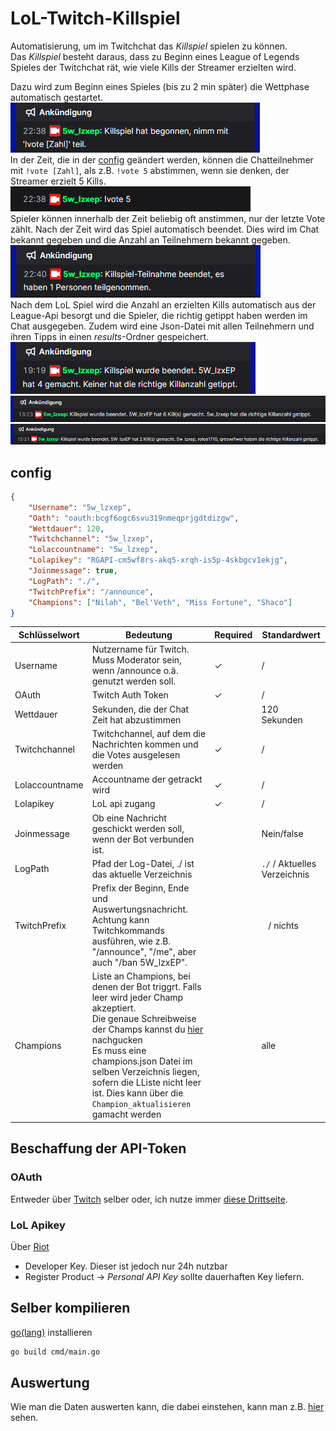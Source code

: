 # LoL-Twitch-Killspiel

Automatisierung, um im Twitchchat das *Killspiel* spielen zu können.  
Das *Killspiel* besteht daraus, dass zu Beginn eines League of Legends Spieles der Twitchchat rät, wie viele Kills der Streamer erzielten wird.  
  
Dazu wird zum Beginn eines Spieles (bis zu 2 min später) die Wettphase automatisch gestartet.  
![Beispiel Beginn vom Spiel](img/Beginn.png)  
In der Zeit, die in der [config](#config) geändert werden, können die Chatteilnehmer mit ` !vote [Zahl] `, als z.B. `!vote 5` abstimmen, wenn sie denken, der Streamer erzielt 5 Kills.  
![Beispiel !vote](img/vote%20example.png)  
Spieler können innerhalb der Zeit beliebig oft anstimmen, nur der letzte Vote zählt. Nach der Zeit wird das Spiel automatisch beendet. Dies wird im Chat bekannt gegeben und die Anzahl an Teilnehmern bekannt gegeben.  
![](img/Ende%20Wettphase.png)  
Nach dem LoL Spiel wird die Anzahl an erzielten Kills automatisch aus der League-Api besorgt und die Spieler, die richtig getippt haben werden im Chat ausgegeben. Zudem wird eine Json-Datei mit allen Teilnehmern und ihren Tipps in einen *results*-Ordner gespeichert.  
![Beispiel Ende](img/Ende.png)  
![Ende2](img/Ende2.png)
![Ende meherere Gewinner](img/Ende%20mehrere%20Gewinner.png)

## config

```json
{
    "Username": "5w_lzxep", 
    "Oath": "oauth:bcgf6ogc6svu319nmeqprjgdtdizgw", 
    "Wettdauer": 120, 
    "Twitchchannel": "5w_lzxep", 
    "Lolaccountname": "5w_lzxep", 
    "Lolapikey": "RGAPI-cm5wf8rs-akq5-xrqh-is5p-4skbgcv1ekjg", 
    "Joinmessage": true, 
    "LogPath": "./", 
    "TwitchPrefix": "/announce",
    "Champions": ["Nilah", "Bel'Veth", "Miss Fortune", "Shaco"]
}
```

| Schlüsselwort  | Bedeutung                                                                                                                                                                                                                                                                                                                                | Required | Standardwert                 |
|----------------|------------------------------------------------------------------------------------------------------------------------------------------------------------------------------------------------------------------------------------------------------------------------------------------------------------------------------------------|----------|------------------------------|
| Username       | Nutzername für Twitch. Muss Moderator sein, wenn /announce o.ä. genutzt werden soll.                                                                                                                                                                                                                                                     | ✓        | /                            |
| OAuth          | Twitch Auth Token                                                                                                                                                                                                                                                                                                                        | ✓        | /                            |
| Wettdauer      | Sekunden, die der Chat Zeit hat abzustimmen                                                                                                                                                                                                                                                                                              |          | 120 Sekunden                 | 
| Twitchchannel  | Twitchchannel, auf dem die Nachrichten kommen und die Votes ausgelesen werden                                                                                                                                                                                                                                                            | ✓        | /                            |
| Lolaccountname | Accountname der getrackt wird                                                                                                                                                                                                                                                                                                            | ✓        | /                            | 
| Lolapikey      | LoL api zugang                                                                                                                                                                                                                                                                                                                           | ✓        | /                            |
| Joinmessage    | Ob eine Nachricht geschickt werden soll, wenn der Bot verbunden ist.                                                                                                                                                                                                                                                                     |          | Nein/false                   | 
| LogPath        | Pfad der Log-Datei, ./ ist das aktuelle Verzeichnis                                                                                                                                                                                                                                                                                      |          | `./` / Aktuelles Verzeichnis |
| TwitchPrefix   | Prefix der Beginn, Ende und Auswertungsnachricht. Achtung kann Twitchkommands ausführen, wie z.B. "/announce", "/me", aber auch "/ban 5W_lzxEP".                                                                                                                                                                                         |          | ` ` / nichts                 |
| Champions      | Liste an Champions, bei denen der Bot triggrt. Falls leer wird jeder Champ akzeptiert.<br/> Die genaue Schreibweise der Champs kannst du [hier](Champs.md) nachgucken <br/> Es muss eine champions.json Datei im selben Verzeichnis liegen, sofern die LListe nicht leer ist. Dies kann über die `Champion_aktualisieren` gamacht werden |          | alle                         |

## Beschaffung der API-Token

### OAuth

Entweder über [Twitch](https://dev.twitch.tv/docs/authentication/getting-tokens-oauth/) selber oder, ich nutze immer [diese Drittseite](https://twitchapps.com/tmi/).

### LoL Apikey

Über [Riot](https://developer.riotgames.com/)
- Developer Key. Dieser ist jedoch nur 24h nutzbar
- Register Product &rarr; *Personal API Key* sollte dauerhaften Key liefern. 

## Selber kompilieren

[go(lang)](https://go.dev/dl/) installieren

```bash
go build cmd/main.go
```

## Auswertung

Wie man die Daten auswerten kann, die dabei einstehen, kann man z.B. [hier](src/Auswertung) sehen.